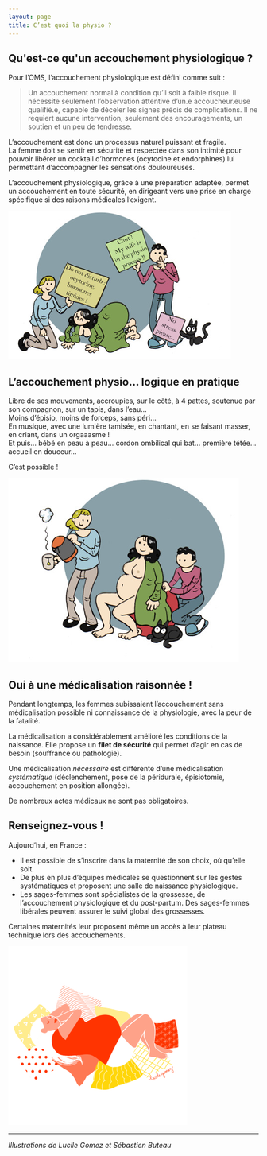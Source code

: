 ```yaml
---
layout: page
title: C’est quoi la physio ?
---
```


## Qu'est-ce qu'un accouchement physiologique ?

Pour l’OMS, l’accouchement physiologique est défini comme suit :

> Un accouchement normal à condition qu’il soit à faible risque. Il nécessite seulement l’observation attentive d’un.e accoucheur.euse qualifié.e, capable de déceler les signes précis de complications. Il ne requiert aucune intervention, seulement des encouragements, un soutien et un peu de tendresse.

L’accouchement est donc un processus naturel puissant et fragile.  
La femme doit se sentir en sécurité et respectée dans son intimité pour pouvoir libérer un cocktail d’hormones (ocytocine et endorphines) lui permettant d’accompagner les sensations douloureuses.

L’accouchement physiologique, grâce à une préparation adaptée, permet un accouchement en toute sécurité, en dirigeant vers une prise en charge spécifique si des raisons médicales l’exigent.

<p><img class="center-block" src="/img/do-not-disturb.jpg" alt="Chut ! My wife is in the physio process! Ne pas déranger ! Ocytocines, hormones timides !"></p>
 
## L’accouchement physio… logique en pratique

Libre de ses mouvements, accroupies, sur le côté, à 4 pattes, soutenue par son compagnon, sur un tapis, dans l’eau…  
Moins d’épisio, moins de forceps, sans péri…  
En musique, avec une lumière tamisée, en chantant, en se faisant masser,  
en criant, dans un orgaaasme !  
Et puis… bébé en peau à peau… cordon ombilical qui bat… première tétée…  
accueil en douceur…  

<p class="text-center" class="phy-high">C’est possible !</p>

<p><img class="center-block" src="/img/tasse-de-the.jpg" alt=""></p>
 
## Oui à une médicalisation raisonnée !

Pendant longtemps, les femmes subissaient l’accouchement sans médicalisation possible ni connaissance de la physiologie, avec la peur de la fatalité.

La médicalisation a considérablement amélioré les conditions de la naissance. Elle propose un **filet de sécurité** qui permet d’agir en cas de besoin (souffrance ou pathologie).

Une médicalisation *nécessaire* est différente d’une médicalisation *systématique* (déclenchement, pose de la péridurale, épisiotomie, accouchement en position allongée). 

De nombreux actes médicaux ne sont pas obligatoires.

## Renseignez-vous !

Aujourd’hui, en France :

- Il est possible de s’inscrire dans la maternité de son choix, où qu’elle soit.
- De plus en plus d’équipes médicales se questionnent sur les gestes systématiques et proposent une salle de naissance physiologique.
- Les sages-femmes sont spécialistes de la grossesse, de l’accouchement physiologique et du post-partum. Des sages-femmes libérales peuvent assurer le suivi global des grossesses.

Certaines maternités leur proposent même un accès à leur plateau technique lors des accouchements.

<p><img class="center-block" src="/img/sleep.jpg" alt=""></p>

---

*Illustrations de Lucile Gomez et Sébastien Buteau*